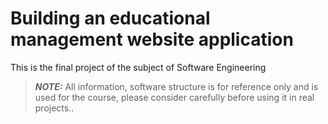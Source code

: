 # Building an educational management website application

This is the final project of the subject of Software Engineering

> **_NOTE:_**  All information, software structure is for reference only and is used for the course, please consider carefully before using it in real projects..

